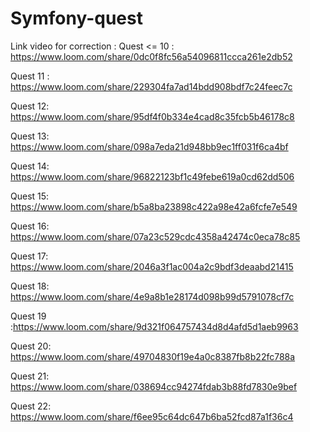 # Symfony-quest

Link video for correction :
Quest <= 10 : https://www.loom.com/share/0dc0f8fc56a54096811ccca261e2db52

Quest 11 : https://www.loom.com/share/229304fa7ad14bdd908bdf7c24feec7c

Quest 12: https://www.loom.com/share/95df4f0b334e4cad8c35fcb5b46178c8

Quest 13: https://www.loom.com/share/098a7eda21d948bb9ec1ff031f6ca4bf

Quest 14: https://www.loom.com/share/96822123bf1c49febe619a0cd62dd506

Quest 15: https://www.loom.com/share/b5a8ba23898c422a98e42a6fcfe7e549

Quest 16: https://www.loom.com/share/07a23c529cdc4358a42474c0eca78c85

Quest 17: https://www.loom.com/share/2046a3f1ac004a2c9bdf3deaabd21415

Quest 18: https://www.loom.com/share/4e9a8b1e28174d098b99d5791078cf7c

Quest 19 :https://www.loom.com/share/9d321f064757434d8d4afd5d1aeb9963

Quest 20: https://www.loom.com/share/49704830f19e4a0c8387fb8b22fc788a

Quest 21: https://www.loom.com/share/038694cc94274fdab3b88fd7830e9bef

Quest 22: https://www.loom.com/share/f6ee95c64dc647b6ba52fcd87a1f36c4
